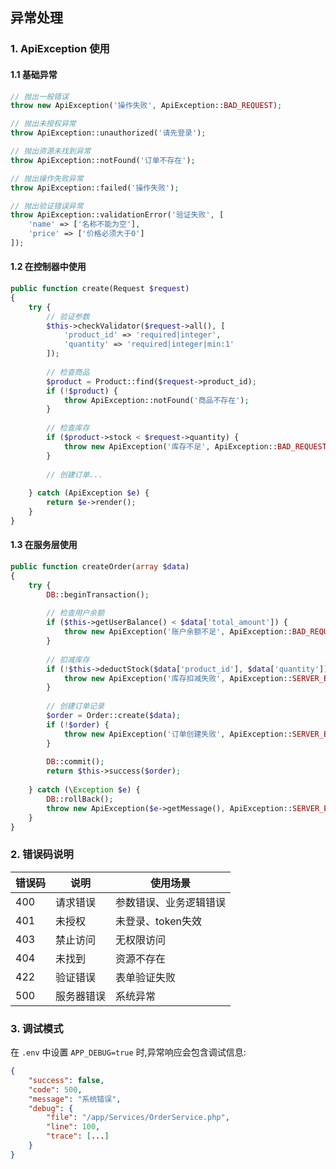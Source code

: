 
## 异常处理

### 1. ApiException 使用

#### 1.1 基础异常

```php
// 抛出一般错误
throw new ApiException('操作失败', ApiException::BAD_REQUEST);

// 抛出未授权异常
throw ApiException::unauthorized('请先登录');

// 抛出资源未找到异常
throw ApiException::notFound('订单不存在');

// 抛出操作失败异常
throw ApiException::failed('操作失败');

// 抛出验证错误异常
throw ApiException::validationError('验证失败', [
    'name' => ['名称不能为空'],
    'price' => ['价格必须大于0']
]); 
```

#### 1.2 在控制器中使用

```php
public function create(Request $request)
{
    try {
        // 验证参数
        $this->checkValidator($request->all(), [
            'product_id' => 'required|integer',
            'quantity' => 'required|integer|min:1'
        ]);
        
        // 检查商品
        $product = Product::find($request->product_id);
        if (!$product) {
            throw ApiException::notFound('商品不存在');
        }
        
        // 检查库存
        if ($product->stock < $request->quantity) {
            throw new ApiException('库存不足', ApiException::BAD_REQUEST);
        }
        
        // 创建订单...
        
    } catch (ApiException $e) {
        return $e->render();
    }
}
```

#### 1.3 在服务层使用

```php
public function createOrder(array $data)
{
    try {
        DB::beginTransaction();
        
        // 检查用户余额
        if ($this->getUserBalance() < $data['total_amount']) {
            throw new ApiException('账户余额不足', ApiException::BAD_REQUEST);
        }
        
        // 扣减库存
        if (!$this->deductStock($data['product_id'], $data['quantity'])) {
            throw new ApiException('库存扣减失败', ApiException::SERVER_ERROR);
        }
        
        // 创建订单记录
        $order = Order::create($data);
        if (!$order) {
            throw new ApiException('订单创建失败', ApiException::SERVER_ERROR);
        }
        
        DB::commit();
        return $this->success($order);
        
    } catch (\Exception $e) {
        DB::rollBack();
        throw new ApiException($e->getMessage(), ApiException::SERVER_ERROR);
    }
}
```

### 2. 错误码说明

| 错误码 | 说明 | 使用场景 |
|--------|------|----------|
| 400 | 请求错误 | 参数错误、业务逻辑错误 |
| 401 | 未授权 | 未登录、token失效 |
| 403 | 禁止访问 | 无权限访问 |
| 404 | 未找到 | 资源不存在 |
| 422 | 验证错误 | 表单验证失败 |
| 500 | 服务器错误 | 系统异常 |

### 3. 调试模式

在 `.env` 中设置 `APP_DEBUG=true` 时,异常响应会包含调试信息:

```json
{
    "success": false,
    "code": 500,
    "message": "系统错误",
    "debug": {
        "file": "/app/Services/OrderService.php",
        "line": 100,
        "trace": [...]
    }
}
```
